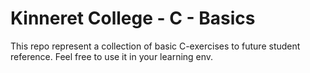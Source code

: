 # Kinneret College - C - Basics
This repo represent a collection of basic C-exercises to future student reference.
Feel free to use it in your learning env.
